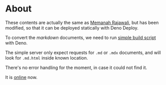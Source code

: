 # About

These contents are actually the same as [Memanah Rajawali](https://github.com/fxadilima/memanah-rajawali),
but has been modified, so that it can be deployed statically with Deno Deploy.

To convert the _markdown_ documents, we need to run [simple build script](tests/build.tsx) with Deno.

The simple server only expect requests for `.md` or `.mdx` documents, and will look for `.md.html` inside
known location.

There's no error handling for the moment, in case it could not find it.

It is [online](https://sdyxz.deno.dev/intro.md) now.

